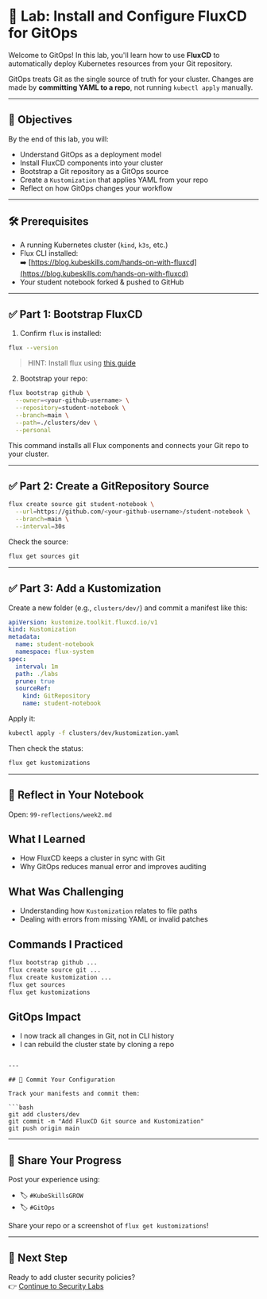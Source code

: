 # 🚀 Lab: Install and Configure FluxCD for GitOps

Welcome to GitOps! In this lab, you'll learn how to use **FluxCD** to automatically deploy Kubernetes resources from your Git repository.

GitOps treats Git as the single source of truth for your cluster. Changes are made by **committing YAML to a repo**, not running `kubectl apply` manually.

---

## 🎯 Objectives

By the end of this lab, you will:

- Understand GitOps as a deployment model
- Install FluxCD components into your cluster
- Bootstrap a Git repository as a GitOps source
- Create a `Kustomization` that applies YAML from your repo
- Reflect on how GitOps changes your workflow

---

## 🛠 Prerequisites

- A running Kubernetes cluster (`kind`, `k3s`, etc.)
- Flux CLI installed:  
  ➡️ [https://blog.kubeskills.com/hands-on-with-fluxcd](https://blog.kubeskills.com/hands-on-with-fluxcd)
- Your student notebook forked & pushed to GitHub

---

## ✅ Part 1: Bootstrap FluxCD

1. Confirm `flux` is installed:

```bash
flux --version
```
> HINT: Install flux using [this guide](https://blog.kubeskills.com/hands-on-with-fluxcd)

2. Bootstrap your repo:

```bash
flux bootstrap github \
  --owner=<your-github-username> \
  --repository=student-notebook \
  --branch=main \
  --path=./clusters/dev \
  --personal
```

This command installs all Flux components and connects your Git repo to your cluster.

---

## ✅ Part 2: Create a GitRepository Source

```bash
flux create source git student-notebook \
  --url=https://github.com/<your-github-username>/student-notebook \
  --branch=main \
  --interval=30s
```

Check the source:

```bash
flux get sources git
```

---

## ✅ Part 3: Add a Kustomization

Create a new folder (e.g., `clusters/dev/`) and commit a manifest like this:

```yaml
apiVersion: kustomize.toolkit.fluxcd.io/v1
kind: Kustomization
metadata:
  name: student-notebook
  namespace: flux-system
spec:
  interval: 1m
  path: ./labs
  prune: true
  sourceRef:
    kind: GitRepository
    name: student-notebook
```

Apply it:

```bash
kubectl apply -f clusters/dev/kustomization.yaml
```

Then check the status:

```bash
flux get kustomizations
```

---

## 🧠 Reflect in Your Notebook

Open: `99-reflections/week2.md`

## What I Learned
- How FluxCD keeps a cluster in sync with Git
- Why GitOps reduces manual error and improves auditing

## What Was Challenging
- Understanding how `Kustomization` relates to file paths
- Dealing with errors from missing YAML or invalid patches

## Commands I Practiced
```bash
flux bootstrap github ...
flux create source git ...
flux create kustomization ...
flux get sources
flux get kustomizations
```

## GitOps Impact
- I now track all changes in Git, not in CLI history
- I can rebuild the cluster state by cloning a repo
```

---

## 📝 Commit Your Configuration

Track your manifests and commit them:

```bash
git add clusters/dev
git commit -m "Add FluxCD Git source and Kustomization"
git push origin main
```

---

## 📣 Share Your Progress

Post your experience using:
- 🏷 `#KubeSkillsGROW`
- 🏷 `#GitOps`

Share your repo or a screenshot of `flux get kustomizations`!

---

## 🔁 Next Step

Ready to add cluster security policies?  
👉 [Continue to Security Labs](../03-security/lab-guide.md)
